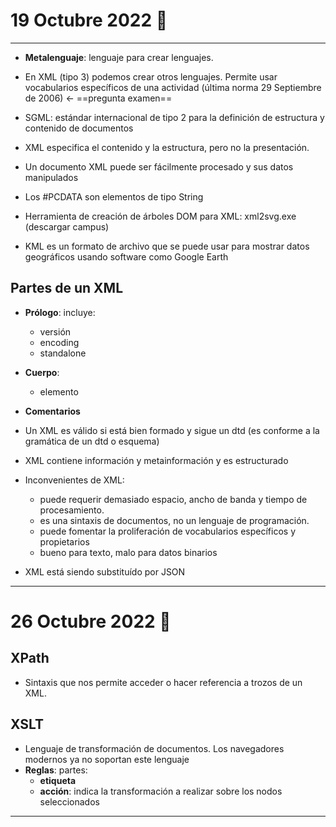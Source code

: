 # 19 Octubre 2022 🔌
---
- **Metalenguaje**: lenguaje para crear lenguajes. 
- En XML (tipo 3) podemos crear otros lenguajes. Permite usar vocabularios específicos de una actividad (última norma 29 Septiembre de 2006) <- ==pregunta examen==
- SGML: estándar internacional de tipo 2 para la definición de estructura y contenido de documentos

- XML especifica el contenido y la estructura, pero no la presentación.
- Un documento XML puede ser fácilmente procesado y sus datos manipulados
- Los #PCDATA son elementos de tipo String

- Herramienta de creación de árboles DOM para XML: xml2svg.exe (descargar campus)

- KML es un formato de archivo que se puede usar para mostrar datos geográficos usando software como Google Earth

## Partes de un XML
- **Prólogo**: incluye:
	- versión
	- encoding
	- standalone
- **Cuerpo**:
	- elemento
- **Comentarios**

- Un XML es válido si está bien formado y sigue un dtd (es conforme a la gramática de un dtd o esquema)
- XML contiene información y metainformación y es estructurado
- Inconvenientes de XML: 
	- puede requerir demasiado espacio, ancho de banda y tiempo de procesamiento. 
	- es una sintaxis de documentos, no un lenguaje de programación.
	- puede fomentar la proliferación de vocabularios específicos y propietarios
	- bueno para texto, malo para datos binarios

- XML está siendo substituído por JSON

---
# 26 Octubre 2022 🐋
## XPath
- Sintaxis que nos permite acceder o hacer referencia a trozos de un XML.

## XSLT
- Lenguaje de transformación de documentos. Los navegadores modernos ya no soportan este lenguaje
- **Reglas**: partes:
	- **etiqueta**
	- **acción**: indica la transformación a realizar sobre los nodos seleccionados

---